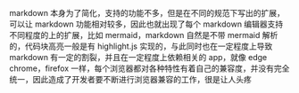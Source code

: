 markdown 本身为了简化，支持的功能不多，但是在不同的规范下写出的扩展，可以让 markdown 功能相对较多，因此也就出现了每个 markdown 编辑器支持不同程度的上的扩展，比如 mermaid，markdown 自然是不带 mermaid 解析的，代码块高亮一般是有 highlight.js 实现的，与此同时也在一定程度上导致 markdown 有一定的割裂，并且在一定程度上依赖相关的 app，就像 edge chrome，firefox 一样，每个浏览器都对各种特性有着自己的兼容度，并没有完全统一，因此造成了开发者要不断进行浏览器兼容的工作，很是让人头疼